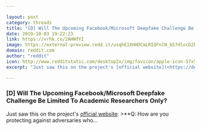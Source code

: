 ```yaml
---

layout: post
category: threads
title: "[D] Will The Upcoming Facebook/Microsoft Deepfake Challenge Be Limited To Academic Researchers Only?"
date: 2019-10-03 19:22:23
link: https://vrhk.co/2AHWfYI
image: https://external-preview.redd.it/usqhE1XHHOCaLRIQFnlN_b57dlocD2kBbZ45wZpsUtE.jpg?width=1200&height=628.272251309&auto=webp&s=75c013c2518381d5bd7d61560ab35a9571cf790a
domain: reddit.com
author: "reddit"
icon: http://www.redditstatic.com/desktop2x/img/favicon/apple-icon-57x57.png
excerpt: "Just saw this on the project's [official website](<https://deepfakedetectionchallenge.ai>): &gt;**Q: How are you protecting against adversaries who..."

---
```


### [D] Will The Upcoming Facebook/Microsoft Deepfake Challenge Be Limited To Academic Researchers Only?

Just saw this on the project's [official website](<https://deepfakedetectionchallenge.ai>): &gt;**Q: How are you protecting against adversaries who...